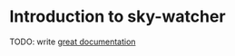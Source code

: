 # Introduction to sky-watcher

TODO: write [great documentation](http://jacobian.org/writing/what-to-write/)
